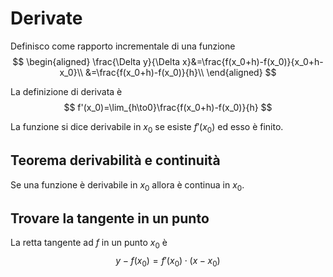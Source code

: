 # Derivate
Definisco come rapporto incrementale di una funzione
$$
\begin{aligned}
\frac{\Delta y}{\Delta x}&=\frac{f(x_0+h)-f(x_0)}{x_0+h-x_0}\\
&=\frac{f(x_0+h)-f(x_0)}{h}\\
\end{aligned}
$$

La definizione di derivata è
$$
f'(x_0)=\lim_{h\to0}\frac{f(x_0+h)-f(x_0)}{h}
$$

La funzione si dice derivabile in $x_0$ se esiste $f'(x_0)$ ed esso è finito.

## Teorema derivabilità e continuità
Se una funzione è derivabile in $x_0$ allora è continua in $x_0$.

## Trovare la tangente in un punto
La retta tangente ad $f$  in un punto $x_0$ è
$$
y-f(x_0)=f'(x_0) \cdot (x-x_0)
$$